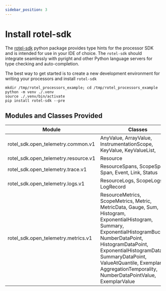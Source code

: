 ```yaml
---
sidebar_position: 3
---
```


# Install rotel-sdk

The [rotel-sdk](https://pypi.org/project/rotel-sdk/) python package provides type hints for the processor SDK and is intended for use in your IDE of choice. The `rotel-sdk` should integrate seamlessly with pyright and other Python language servers for type checking and auto-completion.

The best way to get started is to create a new development environment for writing your processors and install `rotel-sdk`

```commandline
mkdir /tmp/rotel_processors_example; cd /tmp/rotel_processors_example
python -m venv ./.venv
source ./.venv/bin/activate
pip install rotel-sdk --pre
```
## Modules and Classes Provided

| Module                               | Classes                                                             |
|--------------------------------------|---------------------------------------------------------------------|
| rotel_sdk.open_telemetry.common.v1   | AnyValue, ArrayValue, InstrumentationScope, KeyValue, KeyValueList, |
| rotel_sdk.open_telemetry.resource.v1 | Resource                                                            |
| rotel_sdk.open_telemetry.trace.v1    | ResourceSpans, ScopeSpans, Span, Event, Link, Status                |
| rotel_sdk.open_telemetry.logs.v1     | ResourceLogs, ScopeLogs, LogRecord                                  |
| rotel_sdk.open_telemetry.metrics.v1  | ResourceMetrics, ScopeMetrics, Metric, MetricData, Gauge, Sum, Histogram, ExponentialHistogram, Summary, ExponentialHistogramBuckets, NumberDataPoint, HistogramDataPoint, ExponentialHistogramDataPoint, SummaryDataPoint, ValueAtQuantile, Exemplar, AggregationTemporality, NumberDataPointValue, ExemplarValue |





